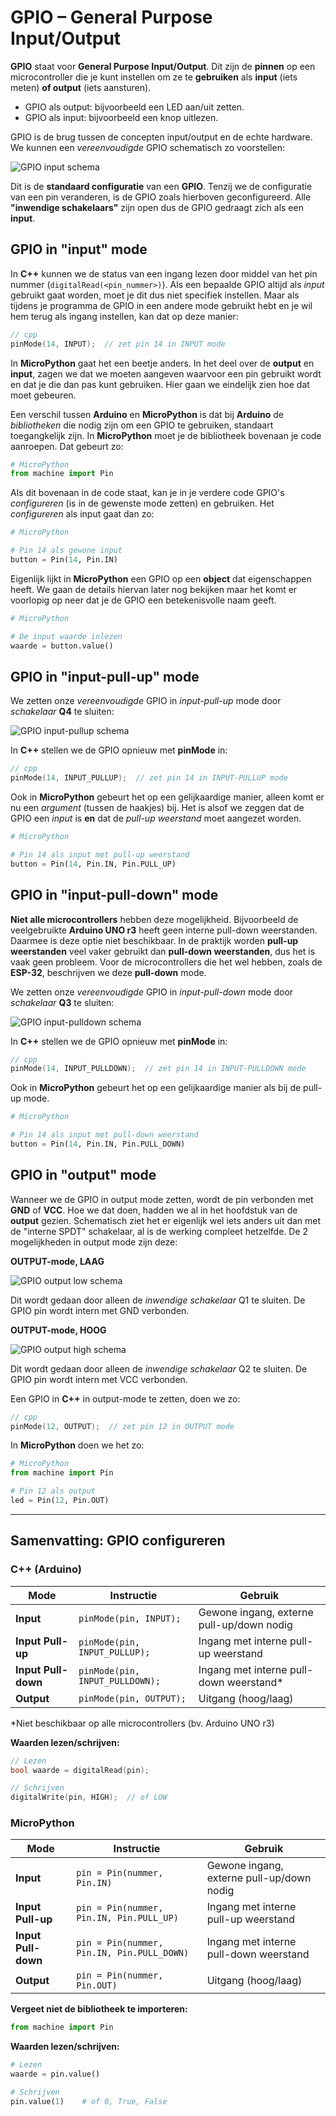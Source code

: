 # GPIO – General Purpose Input/Output

**GPIO** staat voor **General Purpose Input/Output**. Dit zijn de **pinnen** op een microcontroller die je kunt instellen om ze te **gebruiken** als **input** (iets meten) **of output** (iets aansturen).

- GPIO als output: bijvoorbeeld een LED aan/uit zetten.
- GPIO als input: bijvoorbeeld een knop uitlezen.

GPIO is de brug tussen de concepten input/output en de echte hardware. We kunnen een *vereenvoudigde* GPIO schematisch zo voorstellen:

![GPIO input schema](img/ac_gpio_input.png)

Dit is de **standaard configuratie** van een **GPIO**. Tenzij we de configuratie van een pin veranderen, is de GPIO zoals hierboven geconfigureerd. Alle **"inwendige schakelaars"** zijn open dus de GPIO gedraagt zich als een **input**.

## GPIO in "input" mode

In **C++** kunnen we de status van een ingang lezen door middel van het pin nummer (`digitalRead(<pin_nummer>)`). Als een bepaalde GPIO altijd als *input* gebruikt gaat worden, moet je dit dus niet specifiek instellen. Maar als tijdens je programma de GPIO in een andere mode gebruikt hebt en je wil hem terug als ingang instellen, kan dat op deze manier:

```cpp
// cpp
pinMode(14, INPUT);  // zet pin 14 in INPUT mode
```
In **MicroPython** gaat het een beetje anders. In het deel over de **output** en **input**, zagen we dat we moeten aangeven waarvoor een pin gebruikt wordt en dat je die dan pas kunt gebruiken. Hier gaan we eindelijk zien hoe dat moet gebeuren.

Een verschil tussen **Arduino** en **MicroPython** is dat bij **Arduino** de *bibliotheken* die nodig zijn om een GPIO te gebruiken, standaart toegangkelijk zijn. In **MicroPython** moet je de bibliotheek bovenaan je code aanroepen. Dat gebeurt zo:
``` python
# MicroPython
from machine import Pin
```
Als dit bovenaan in de code staat, kan je in je verdere code GPIO's *configureren* (is in de gewenste mode zetten) en gebruiken. Het *configureren* als input gaat dan zo:

``` python
# MicroPython

# Pin 14 als gewone input
button = Pin(14, Pin.IN)
```
Eigenlijk lijkt in **MicroPython** een GPIO op een **object** dat eigenschappen heeft. We gaan de details hiervan later nog bekijken maar het komt er voorlopig op neer dat je de GPIO een betekenisvolle naam geeft. 

``` python
# MicroPython

# De input waarde inlezen
waarde = button.value()
```

## GPIO in "input-pull-up" mode

We zetten onze *vereenvoudigde* GPIO in *input-pull-up* mode door *schakelaar* **Q4** te sluiten:

![GPIO input-pullup schema](img/ac_gpio_input_pullup.png)

In **C++** stellen we de GPIO opnieuw met **pinMode** in:

```cpp
// cpp
pinMode(14, INPUT_PULLUP);  // zet pin 14 in INPUT-PULLUP mode
```
Ook in **MicroPython** gebeurt het op een gelijkaardige manier, alleen komt er nu een *argument* (tussen de haakjes) bij. Het is alsof we zeggen dat de GPIO een *input* is **en** dat de *pull-up weerstand* moet aangezet worden.
``` python
# MicroPython

# Pin 14 als input met pull-up weerstand 
button = Pin(14, Pin.IN, Pin.PULL_UP)  
```
## GPIO in "input-pull-down" mode

**Niet alle microcontrollers** hebben deze mogelijkheid. Bijvoorbeeld de veelgebruikte **Arduino UNO r3** heeft geen interne pull-down weerstanden. Daarmee is deze optie niet beschikbaar. In de praktijk worden **pull-up weerstanden** veel vaker gebruikt dan **pull-down weerstanden**, dus het is vaak geen probleem. Voor de microcontrollers die het wel hebben, zoals de **ESP-32**, beschrijven we deze **pull-down** mode.

We zetten onze *vereenvoudigde* GPIO in *input-pull-down* mode door *schakelaar* **Q3** te sluiten:

![GPIO input-pulldown schema](img/ac_gpio_input_pulldown.png)

In **C++** stellen we de GPIO opnieuw met **pinMode** in:

```cpp
// cpp
pinMode(14, INPUT_PULLDOWN);  // zet pin 14 in INPUT-PULLDOWN mode
```
Ook in **MicroPython** gebeurt het op een gelijkaardige manier als bij de pull-up mode.

``` python
# MicroPython

# Pin 14 als input met pull-down weerstand  
button = Pin(14, Pin.IN, Pin.PULL_DOWN)
```
## GPIO in "output" mode

Wanneer we de GPIO in output mode zetten, wordt de pin verbonden met **GND** of **VCC**. Hoe we dat doen, hadden we al in het hoofdstuk van de **output** gezien. Schematisch ziet het er eigenlijk wel iets anders uit dan met de "interne SPDT" schakelaar, al is de werking compleet hetzelfde. De 2 mogelijkheden in output mode zijn deze:

**OUTPUT-mode, LAAG**

![GPIO output low schema](img/ac_gpio_output_low.png)

Dit wordt gedaan door alleen de *inwendige schakelaar* Q1 te sluiten. De GPIO pin wordt intern met GND verbonden.

**OUTPUT-mode, HOOG**

![GPIO output high schema](img/ac_gpio_output_high.png)

Dit wordt gedaan door alleen de *inwendige schakelaar* Q2 te sluiten. De GPIO pin wordt intern met VCC verbonden.

Een GPIO in **C++** in output-mode te zetten, doen we zo:

```cpp
// cpp
pinMode(12, OUTPUT);  // zet pin 12 in OUTPUT mode
```
In **MicroPython** doen we het zo:

```python
# MicroPython
from machine import Pin

# Pin 12 als output
led = Pin(12, Pin.OUT)
```
---

## Samenvatting: GPIO configureren

### C++ (Arduino)

| Mode | Instructie | Gebruik |
|------|------------|---------|
| **Input** | `pinMode(pin, INPUT);` | Gewone ingang, externe pull-up/down nodig |
| **Input Pull-up** | `pinMode(pin, INPUT_PULLUP);` | Ingang met interne pull-up weerstand |
| **Input Pull-down** | `pinMode(pin, INPUT_PULLDOWN);` | Ingang met interne pull-down weerstand* |
| **Output** | `pinMode(pin, OUTPUT);` | Uitgang (hoog/laag) |

*Niet beschikbaar op alle microcontrollers (bv. Arduino UNO r3)

**Waarden lezen/schrijven:**
```cpp
// Lezen
bool waarde = digitalRead(pin);

// Schrijven  
digitalWrite(pin, HIGH);  // of LOW
```
### MicroPython

| Mode | Instructie | Gebruik |
|------|------------|---------|
| **Input** | `pin = Pin(nummer, Pin.IN)` | Gewone ingang, externe pull-up/down nodig |
| **Input Pull-up** | `pin = Pin(nummer, Pin.IN, Pin.PULL_UP)` | Ingang met interne pull-up weerstand |
| **Input Pull-down** | `pin = Pin(nummer, Pin.IN, Pin.PULL_DOWN)` | Ingang met interne pull-down weerstand |
| **Output** | `pin = Pin(nummer, Pin.OUT)` | Uitgang (hoog/laag) |

**Vergeet niet de bibliotheek te importeren:**
```python
from machine import Pin
```
**Waarden lezen/schrijven:**
```python
# Lezen
waarde = pin.value()

# Schrijven
pin.value(1)    # of 0, True, False
```

